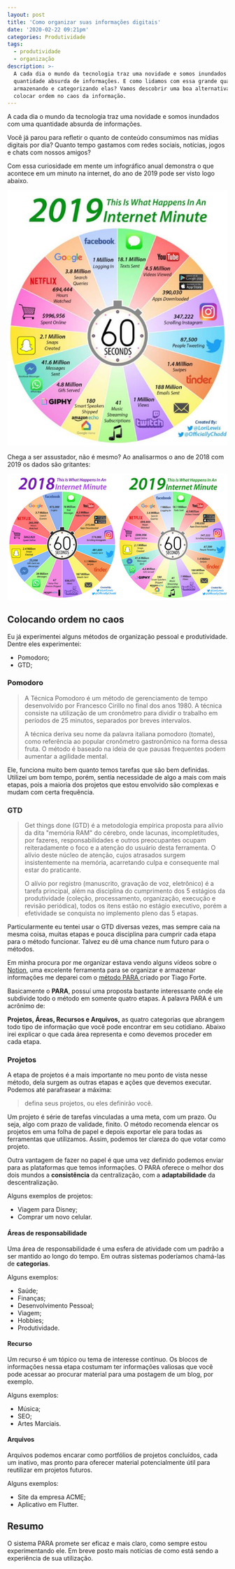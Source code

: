 ```yaml
---
layout: post
title: 'Como organizar suas informações digitais'
date: '2020-02-22 09:21pm'
categories: Produtividade
tags:
  - produtividade
  - organização
description: >-
  A cada dia o mundo da tecnologia traz uma novidade e somos inundados com uma
  quantidade absurda de informações. E como lidamos com essa grande quantidade,
  armazenando e categorizando elas? Vamos descobrir uma boa alternativa para
  colocar ordem no caos da informação.
---
```

A cada dia o mundo da tecnologia traz uma novidade e somos inundados com uma quantidade absurda de informações. 

Você já parou para refletir o quanto de conteúdo consumimos nas mídias digitais por dia? Quanto tempo gastamos com redes sociais, notícias, jogos e chats com nossos amigos? 

Com essa curiosidade em mente um infográfico anual demonstra o que acontece em um minuto na internet, do ano de 2019 pode ser visto logo abaixo.

![Infográfico demonstrando o que acontece na internet em um minuto ](/assets/images/posts/internet-minute.jpg)

Chega a ser assustador, não é mesmo? Ao analisarmos o ano de 2018 com 2019 os dados são gritantes: 

![Infografico comparando o ano de 2018 e 2019](/assets/images/posts/internet-minute-comparison.jpg)

## Colocando ordem no caos

Eu já experimentei alguns métodos de organização pessoal e produtividade. Dentre eles experimentei: 

* Pomodoro;
* GTD;

### Pomodoro

> A Técnica Pomodoro é um método de gerenciamento de tempo desenvolvido por Francesco Cirillo no final dos anos 1980. A técnica consiste na utilização de um cronômetro para dividir o trabalho em períodos de 25 minutos, separados por breves intervalos.
>
> A técnica deriva seu nome da palavra italiana pomodoro (tomate), como referência ao popular cronômetro gastronômico na forma dessa fruta. O método é baseado na ideia de que pausas frequentes podem aumentar a agilidade mental.

Ele, funciona muito bem quanto temos tarefas que são bem definidas. Utilizei um bom tempo, porém, sentia necessidade de algo a mais com mais etapas, pois a maioria dos projetos que estou envolvido são complexas e mudam com certa frequência. 

### GTD

> Get things done (GTD) é a metodologia empírica proposta para alívio da dita "memória RAM" do cérebro, onde lacunas, incompletitudes, por fazeres, responsabilidades e outros preocupantes ocupam reiteradamente o foco e a atenção do usuário desta ferramenta. O alívio deste núcleo de atenção, cujos atrasados surgem insistentemente na memória, acarretando culpa e consequente mal estar do praticante.
>
> O alívio por registro (manuscrito, gravação de voz, eletrônico) é a tarefa principal, além na disciplina do cumprimento dos 5 estágios da produtividade (coleção, processamento, organização, execução e revisão periódica), todos os itens estão no estágio executivo, porém a efetividade se conquista no implemento pleno das 5 etapas.

Particularmente eu tentei usar o GTD diversas vezes, mas sempre caia na mesma coisa, muitas etapas e pouca disciplina para cumprir cada etapa para o método funcionar. Talvez eu dê uma chance num futuro para o métodos. 

Em minha procura por me organizar estava vendo alguns vídeos sobre o [Notion](http://notion.so/), uma excelente ferramenta para se organizar e armazenar informações me deparei com o [método PARA ](https://praxis.fortelabs.co/para/)criado por Tiago Forte. 

Basicamente o **PARA**, possuí uma proposta bastante interessante onde ele subdivide todo o método em somente quatro etapas. A palavra PARA é um acrônimo de:

**Projetos, Áreas, Recursos e Arquivos,** as quatro categorias que abrangem todo tipo de informação que você pode encontrar em seu cotidiano. Abaixo irei explicar o que cada área representa e como devemos proceder em cada etapa.

### Projetos

A etapa de projetos é a mais importante no meu ponto de vista nesse método, dela surgem as outras etapas e ações que devemos executar. Podemos até parafrasear a máxima:

> defina seus projetos, ou eles definirão você.

Um projeto é série de tarefas vinculadas a uma meta, com um prazo. Ou seja, algo com prazo de validade, finito. O método recomenda elencar os projetos em uma folha de papel e depois exportar ele para todas as ferramentas que utilizamos. Assim, podemos ter clareza do que votar como projeto.

Outra vantagem de fazer no papel é que uma vez definido podemos enviar para as plataformas que temos informações. O PARA oferece o melhor dos dois mundos a **consistência** da centralização, com a **adaptabilidade** da descentralização.

Alguns exemplos de projetos:

* Viagem para Disney;
* Comprar um novo celular.

#### Áreas de responsabilidade

Uma área de responsabilidade é uma esfera de atividade com um padrão a ser mantido ao longo do tempo. Em outras sistemas poderíamos chamá-las de **categorias**. 

Alguns exemplos: 

* Saúde;
* Finanças;
* Desenvolvimento Pessoal;
* Viagem;
* Hobbies;
* Produtividade.

#### Recurso

Um recurso é um tópico ou tema de interesse contínuo. Os blocos de informações nessa etapa costumam ter informações valiosas que você pode acessar ao procurar material para uma postagem de um blog, por exemplo. 

Alguns exemplos: 

* Música;
* SEO;
* Artes Marciais.

#### Arquivos

Arquivos podemos encarar como portfólios de projetos concluídos, cada um inativo, mas pronto para oferecer material potencialmente útil para reutilizar em projetos futuros. 

Alguns exemplos: 

* Site da empresa ACME;
* Aplicativo em Flutter.

## Resumo

O sistema PARA promete ser eficaz e mais claro, como sempre estou experimentando ele. Em breve posto mais notícias de como está sendo a experiência de sua utilização.
